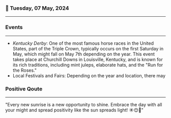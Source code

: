 ### 📅 Tuesday, 07 May, 2024
------
### Events
------
- *Kentucky Derby*: One of the most famous horse races in the United States, part of the Triple Crown, typically occurs on the first Saturday in May, which might fall on May 7th depending on the year. This event takes place at Churchill Downs in Louisville, Kentucky, and is known for its rich traditions, including mint juleps, elaborate hats, and the "Run for the Roses."
- Local Festivals and Fairs: Depending on the year and location, there may
### Positive Qoute
------
"Every new sunrise is a new opportunity to shine. Embrace the day with all your might and spread positivity like the sun spreads light! ☀️😊🌟"
